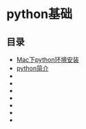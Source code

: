 python基础
========
目录
----
  - [Mac下python环境安装](python/001.md)
  - [python简介]()
  - []()
  - []()
  - []()
  - []()
  - []()
  - []()
  -
